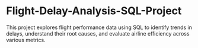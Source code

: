 # Flight-Delay-Analysis-SQL-Project
This project explores flight performance data using SQL to identify trends in delays, understand their root causes, and evaluate airline efficiency across various metrics.
